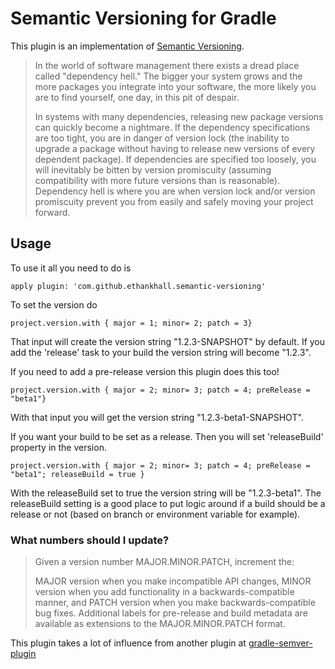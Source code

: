 # Semantic Versioning for Gradle

This plugin is an implementation of [Semantic Versioning](http://semver.org/). 

> In the world of software management there exists a dread place called "dependency hell." The bigger your system grows and the more packages you integrate into your software, the more likely you are to find yourself, one day, in this pit of despair.
> 
> In systems with many dependencies, releasing new package versions can quickly become a nightmare. If the dependency specifications are too tight, you are in danger of version lock (the inability to upgrade a package without having to release new versions of every dependent package). If dependencies are specified too loosely, you will inevitably be bitten by version promiscuity (assuming compatibility with more future versions than is reasonable). Dependency hell is where you are when version lock and/or version promiscuity prevent you from easily and safely moving your project forward.

## Usage 

To use it all you need to do is

    apply plugin: 'com.github.ethankhall.semantic-versioning'

To set the version do 

    project.version.with { major = 1; minor= 2; patch = 3}

That input will create the version string "1.2.3-SNAPSHOT" by default. If you add the 'release' task to your build the version string will become "1.2.3".

If you need to add a pre-release version this plugin does this too!

    project.version.with { major = 2; minor= 3; patch = 4; preRelease = "beta1"}

With that input you will get the version string "1.2.3-beta1-SNAPSHOT".

If you want your build to be set as a release. Then you will set 'releaseBuild' property in the version.

    project.version.with { major = 2; minor= 3; patch = 4; preRelease = "beta1"; releaseBuild = true }

With the releaseBuild set to true the version string will be "1.2.3-beta1". The releaseBuild setting is a good place to put logic around if a build should be a release or not (based on branch or environment variable for example).

### What numbers should I update?

> Given a version number MAJOR.MINOR.PATCH, increment the:
> 
> MAJOR version when you make incompatible API changes,
> MINOR version when you add functionality in a backwards-compatible manner, and
> PATCH version when you make backwards-compatible bug fixes.
> Additional labels for pre-release and build metadata are available as extensions to the MAJOR.MINOR.PATCH format.

This plugin takes a lot of influence from another plugin at [gradle-semver-plugin](https://github.com/foo4u/gradle-semver-plugin/blob/master/README.md)
